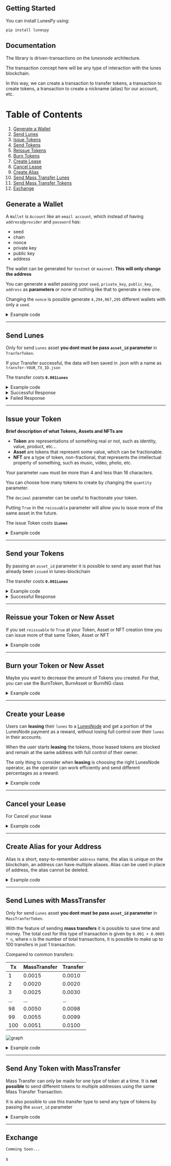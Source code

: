 ## Getting Started

You can install LunesPy using:

    pip install lunespy

## Documentation

The library is driven-transactions on the *lunesnode* architecture.

The transaction concept here will be any type of interaction with the lunes blockchain.

In this way, we can create a transaction to transfer tokens, a transaction to create tokens, a transaction to create a nickname (alias) for our account, etc.

# Table of Contents
1. [Generate a Wallet](#generateWallet)
2. [Send Lunes](#sendLunes)
3. [Issue Tokens](#issueToken)
2. [Send Tokens](#sendToken)
3. [Reissue Tokens](#reissueToken)
3. [Burn Tokens](#burnToken)
3. [Create Lease](#createLease)
3. [Cancel Lease](#cancelLease)
3. [Create Alias](#createAlias)
2. [Send Mass Transfer Lunes](#massTransferLunes)
2. [Send Mass Transfer Tokens](#massTransferToken)
3. [Exchange](#exchange)


<div id='generateWallet'/>

## Generate a Wallet

A `Wallet` is `Account` like an `email account`, which instead of having `address@provider` and `password` has:
- seed
- chain
- nonce
- private key
- public key
- address

The wallet can be generated for `testnet` or `mainnet`. **This will only change the address**

You can generate a wallet passing your `seed`, `private_key`, `public_key`, `address` as **parameters** or none of nothing like that to generate a new one.

Changing the `nonce` is possible generate `4,294,967,295` different wallets with only a `seed`.

<details>
  <summary>Example code</summary>

```python
from lunespy.client.wallet import Account

# Generating Wallet
new_wallet = Account()
print(new_wallet)

# Saving your wallet as .json
new_wallet.to_json(path="./")
```

```py
[output]:

seed
 └── "roast mother supply match result breeze canoe immune spike vague poverty apology found ivory reward"
nonce
 └── 0
chain
 └── mainnet
private key
 └── "EUMUHS8StgpYPkNFVLC1yucioN1WAEXLA16XbaTc4i7g"
public key
 └── "8oo2AThLJtRwhBrwsZgdHtZfPpAp2bKhcLT11FbvL6xr"
address
 └── "37p2LHMx3WP3n2thAyBeP3wzidiEmKxjxU9"

"Your wallet has been saved in `./wallet.json`"
```
</details>

---
<div id='sendLunes'/>

## Send Lunes

Only for send `Lunes` asset **you dont must be pass `asset_id` parameter** in `TranferToken`.

If your Transfer successful, the data will ben saved in .json with a name as `transfer-YOUR_TX_ID.json`

The transfer costs **`0.001Lunes`**

<details>
  <summary>Example code</summary>

```python
from lunespy.client.transactions.transfer import TransferToken
from lunespy.client.wallet import Account

# Generate the wallets
seed = "My_seed"
my_wallet = Account(seed=seed, chain="testnet", nonce=0)
random_wallet = Account(chain="testnet")

# Set up the transaction to send your Lunes
tx = TransferToken(my_wallet, random_wallet, amount=100)

# Returns `True` if the data passed is valid
print(tx.ready)

# Returns the transaction mounted before sending
print(tx.transaction)

# Send a transfer transaction
print(tx.send())
# Your Transaction has been sended and saved in `./transaction-DFh451K5ot7J8sjobVsrMcAQiFnRESXG6C19UnKsS5Mi.json`

# Shows all sent transfers
print(tx.history)
```
</details>

<details>
  <summary>Successful Response</summary>

```json
[output]:

[
  {
    "ready": true,
    "senderPublicKey": "4SpyrKC8KFq2AF2RjgS6o373vTFrAAwrFmMfYL8PfezE",
    "signature": "4jD1B37yewcwedSZ6gt8LeVPY8f2i4tn8VjrnhNukCkpTrvm1e5YtrH7Byzj7rYTbB9dMzKzdL5P1E7xR7N89zp9",
    "timestamp": 1631473467403,
    "recipient": "37ani1re8pMVYRkHo1xDPtj8kBYyDu3DGkP",
    "feeAsset": "",
    "assetId": "",
    "amount": 100,
    "type": 4,
    "fee": 100000,
    "send": true,
    "response": {
      "type": 4,
      "id": "DFh451K5ot7J8sjobVsrMcAQiFnRESXG6C19UnKsS5Mi",
      "sender": "37bpECMv85nUr14YEfkyyyWKN2gYgrCfDhX",
      "senderPublicKey": "FYvp88jP2xC21JCQfeSxUkg6qmLSGs5x8TBr5V3pT2NH",
      "fee": 100000,
      "timestamp": 1631473695599,
      "signature": "2VwHiMtN2CUqJuMiaGqhsM1Qorhz7jMbjGb5wxN9Hb7WnLZXAwPPTEYjht8Ey8FjDt8739EFnuSvwMiwioqJ3XXd",
      "recipient": "37hqrPGmzzT6xk5GFXbc9u5yYnRmBWSJuTY",
      "assetId": null,
      "amount": 100,
      "feeAsset": null
    }
  }
]
```
</details>
<details>
  <summary>Failed Response</summary>

```json
[output]:

[
  {
    "ready": true,
    "senderPublicKey": "4SpyrKC8KFq2AF2RjgS6o373vTFrAAwrFmMfYL8PfezE",
    "signature": "4jD1B37yewcwedSZ6gt8LeVPY8f2i4tn8VjrnhNukCkpTrvm1e5YtrH7Byzj7rYTbB9dMzKzdL5P1E7xR7N89zp9",
    "timestamp": 1631473467403,
    "recipient": "37ani1re8pMVYRkHo1xDPtj8kBYyDu3DGkP",
    "feeAsset": "",
    "assetId": "",
    "amount": 100,
    "type": 4,
    "fee": 100000,
    "send": false,
    "response": {
      "error": 112,
      "message": "State check failed. Reason: Attempt to transfer unavailable funds: Transaction application leads to negative lunes balance to (at least) temporary negative state, current balance equals 0, spends equals -100100, result is -100100",
      "tx": {
        "type": 4,
        "id": "EzQVTZGavd9jmWprnADWMK3dya8ZeF1dAF4JNYmAkkH1",
        "sender": "37QqvghNGWrUWSjALayGjCnT1nC28wXV6pL",
        "senderPublicKey": "4SpyrKC8KFq2AF2RjgS6o373vTFrAAwrFmMfYL8PfezE",
        "fee": 100000,
        "timestamp": 1631473467403,
        "signature": "4jD1B37yewcwedSZ6gt8LeVPY8f2i4tn8VjrnhNukCkpTrvm1e5YtrH7Byzj7rYTbB9dMzKzdL5P1E7xR7N89zp9",
        "recipient": "37ani1re8pMVYRkHo1xDPtj8kBYyDu3DGkP",
        "assetId": null,
        "amount": 100,
        "feeAsset": null
      }
    }
  }
]
```
</details>

---
<div id='issueToken'/>

## Issue your Token

**Brief description of what Tokens, Assets and NFTs are**

- **Token** are representations of something real or not, such as identity, value, product, etc...
- **Asset** are tokens that represent some value, which can be fractionable.
- **NFT** are a type of token, non-fractional, that represents the intellectual property of something, such as music, video, photo, etc.

Your parameter `name` must be more than 4 and less than 16 characters.

You can choose how many tokens to create by changing the `quantity` parameter.

The `decimal` parameter can be useful to fractionate your token.

Putting `True` in the `reissuable` parameter will allow you to issue more of the same asset in the future.

The issue Token costs **`1Lunes`**

<details>
  <summary>Example code</summary>

```python
from lunespy.client.wallet import Account
from lunespy.client.transactions.issue import IssueToken, IssueAsset, IssueNFT


# Generate the wallet
seed = "Your Seed"
my_wallet = Account(seed=seed, chain="testnet")


# Information of issue your new token
token_info = {
  "name": "MyFlat",
  "description": "sharing quotes from my apartment",
  "quantity": 100,
  "decimals": 0,
  "reissueable": False
}


# Information of issue your new asset
asset_info = {
  "name": "MyDolar",
  "description": "Asset backed in dolar",
  "quantity": 20000,
  "decimals": 2,
  "reissueable": False
}


# Information of issue your new nft
nft_info = {
  "name": "Eleanor",
  "description": "Tokenizing my Ford Mustang Shelby GT500 1967",
  "quantity": 1,
  "decimals": 0,
  "reissueable": False
}


# Set up the transaction to issue your token
issue = IssueToken(my_wallet, **token_info)

# OR Set up the transaction to issue your Asset
issue = IssueAsset(my_wallet, **asset_info)

# OR Set up the transaction to issue your IssueNFT
issue = IssueNFT(my_wallet, **nft_info)


# Returns `True` if the data passed is valid
print(tx.ready)

# Returns the transaction mounted before sending
print(tx.transaction)

# Send a issue transaction
print(tx.send())

# Shows all sent issued
print(tx.history)
```
</details>

---
<div id='sendToken'/>

## Send your Tokens

By passing an `asset_id` parameter it is possible to send any asset that has already been `issued` in lunes-blockchain

The transfer costs **`0.001Lunes`**

<details>
  <summary>Example code</summary>

```python
from lunespy.client.transactions.transfer import TransferToken
from lunespy.client.wallet import Account

# Generate the wallet
seed = "My_seed"
my_wallet = Account(seed=seed, chain="testnet", nonce=0)
random_wallet = Account(chain="testnet")

# Get Asset or Token ID
token = "9ax6usn3TmwdTRoTnn8zr5Kku9qykstYxRkUb4Z1Z2oY"

# Set up the transaction to transfer your tokens
tx = TransferToken(my_wallet, random_wallet, amount=100, asset_id=token)

# Send a transfer transaction
tx.send()
print(tx.history)
```
</details>

<details>
  <summary>Successful Response</summary>

```json
[output]:

[
  {
    "ready": true, 
    "senderPublicKey": "FYvp88jP2xC21JCQfeSxUkg6qmLSGs5x8TBr5V3pT2NH",
    "signature": "4DbDKGpykZ6we8VckTNGCeVFhLgiFaaDobcbjXi5vy7wupbxLUMtnkhwRc2HmdGctFTm8URZ8bzVEwxPgbofCzWT",
    "timestamp": 1631475869750,
    "recipient": "37cefY8nWHhBTkFLSiSdNyDSg6n9e7G5DF2",
    "feeAsset": "",
    "assetId": "9ax6usn3TmwdTRoTnn8zr5Kku9qykstYxRkUb4Z1Z2oY",
    "amount": 100,
    "type": 4,
    "fee": 100000,
    "send": true,
    "response": {
      "type": 4,
      "id": "B31BCDgKGr1bisKChb3LF1mL3Wfb1Yaqkvwiv9MargzR",
      "sender": "37bpECMv85nUr14YEfkyyyWKN2gYgrCfDhX",
      "senderPublicKey": "FYvp88jP2xC21JCQfeSxUkg6qmLSGs5x8TBr5V3pT2NH",
      "fee": 100000,
      "timestamp": 1631475869750,
      "signature": "4DbDKGpykZ6we8VckTNGCeVFhLgiFaaDobcbjXi5vy7wupbxLUMtnkhwRc2HmdGctFTm8URZ8bzVEwxPgbofCzWT",
      "recipient": "37cefY8nWHhBTkFLSiSdNyDSg6n9e7G5DF2",
      "assetId": "9ax6usn3TmwdTRoTnn8zr5Kku9qykstYxRkUb4Z1Z2oY", 
      "amount": 100,
      "feeAsset": null
    }
  }
]
```
</details>

---
<div id='reissueToken'/>

## Reissue your Token or New Asset
 
If you set `reissuable` to `True` at your Token, Asset or NFT creation time you can issue more of that same Token, Asset or NFT

<details>
  <summary>Example code</summary>

```python
from lunespy.client.wallet import Account
from lunespy.client.transactions.reissue import ReissueToken, ReissueAsset, ReissueNFT


# Generate the wallet
seed = "Your Seed"
my_wallet = Account(seed=seed, chain="testnet")

token_info = {
    'asset_id': 'YOUR_TOKEN_ID',
    'quantity': 5500,
    'reissuable': True
}

# Set up the transaction to reissue more of your Token
issue = ReissueToken(my_wallet, **token_info)

# Returns `True` if the data passed is valid
print(tx.ready)

# Returns the transaction mounted before sending
print(tx.transaction)

# Send a reissue transaction
print(tx.send())

# Shows all sent reissued
print(tx.history)
```
</details>

---
<div id='burnToken'/>

## Burn your Token or New Asset

Maybe you want to decrease the amount of Tokens you created.
For that, you can use the BurnToken, BurnAsset or BurniNG class

<details>
  <summary>Example code</summary>

```python
from lunespy.client.wallet import Account
from lunespy.client.transactions.burn import BurnToken


# Generate the wallet
seed = "Your Seed"
my_wallet = Account(seed=seed, chain="testnet")

token_info = {
    'asset_id': 'YOUR_TOKEN_ID',
    'quantity': 5000
}

# Set up the transaction to burn more of your Token
issue = BurnToken(my_wallet, **token_info)

# Returns `True` if the data passed is valid
print(tx.ready)

# Returns the transaction mounted before sending
print(tx.transaction)

# Send a burn transaction
print(tx.send())

# Shows all sent burned
print(tx.history)
```
</details>

---
<div id='createLease'/>

## Create your Lease

Users can **leasing** their `lunes` to a [LunesNode](https://github.com/Lunes-platform/LunesNode) and get a portion of the LunesNode payment as a reward, without losing full control over their `lunes` in their accounts.

When the user starts **leasing** the tokens, those leased tokens are blocked and remain at the same address with full control of their owner.

The only thing to consider when **leasing** is choosing the right LunesNode operator, as the operator can work efficiently and send different percentages as a reward.

<details>
  <summary>Example code</summary>

```python
from lunespy.client.wallet import Account
from lunespy.client.transactions.lease import CreateLease


# Generate the wallet
seed = "Your Seed"
my_wallet = Account(seed=seed, chain="testnet")

token_info = {
    'node_address': 'ADDRESS_OF_A_LUNESNODE',
    'amount': 5000
}

# Set up the transaction to lease more of your Token
issue = CreateLease(my_wallet, **token_info)

# Returns `True` if the data passed is valid
print(tx.ready)

# Returns the transaction mounted before sending
print(tx.transaction)

# Send a lease transaction
print(tx.send())

# Shows all sent leased
print(tx.history)
```
</details>

---
<div id='cancelLease'/>

## Cancel your Lease

For Cancel your lease

<details>
  <summary>Example code</summary>

```python
from lunespy.client.wallet import Account
from lunespy.client.transactions.cancel_lease import CancelLease


# Generate the wallet
seed = "Your Seed"
my_wallet = Account(seed=seed, chain="testnet")

token_info = {
    'lease_tx_id': 'TRANSACTION_ID_OF_YOUR_LEASE',
}

# Set up the transaction to cancel more of your Token
issue = CancelLease(my_wallet, **token_info)

# Returns `True` if the data passed is valid
print(tx.ready)

# Returns the transaction mounted before sending
print(tx.transaction)

# Send a cancel transaction
print(tx.send())

# Shows all sent canceled
print(tx.history)
```
</details>

---
<div id='createAlias'/>

## Create Alias for your Address

Alias is a short, easy-to-remember `address` name, the alias is unique on the blockchain, an address can have multiple aliases.
Alias can be used in place of address, the alias cannot be deleted.

<details>
  <summary>Example code</summary>

```python
from lunespy.client.wallet import Account
from lunespy.client.transactions.alias import CreateAlias


# Generate the wallet
seed = "Your Seed"
my_wallet = Account(seed=seed, chain="testnet")


# Set up the transaction to create a alias for your account
issue = CreateAlias(my_wallet, alias='brazil_lunes')

# Returns `True` if the data passed is valid
print(tx.ready)

# Returns the transaction mounted before sending
print(tx.transaction)

# Send a alias transaction
print(tx.send())

# Shows all sent alias
print(tx.history)
```
</details>

---
<div id='massTransferLunes'/>

## Send Lunes with MassTransfer

Only for send `Lunes` asset **you dont must be pass `asset_id` parameter** in `MassTranferToken`.

With the feature of sending **mass transfers** it is possible to save time and money.
The total cost for this type of transaction is given by `0.001 + 0.0005 * n`, where `n` is the number of total transactions, it is possible to make up to 100 transfers in just 1 transaction.

Compared to common transfers:

Tx | MassTransfer | Transfer 
--- | ---  | ---  |
1    | 0.0015  | 0.0010
2    | 0.0020  | 0.0020
3    | 0.0025  | 0.0030
... |... |... |
98   | 0.0050  |  0.0098
99   | 0.0055  |  0.0099
100  | 0.0051  |  0.0100

![graph](./graph.png)

<details>
  <summary>Example code</summary>

```python
from lunespy.client.wallet import Account
from lunespy.client.transactions.mass import MassTransferToken

sender = Account(
    seed="whip wave witness family famous hundred dog east inner brief develop intact retreat result coyote",
    nonce=1,
    chain='testnet')


list_of_address = [
    {'receiver': '37TVfJowBmXGLPaMvTDZFRMq1Ng1mEjDGPj', 'amount': 100}, 
    {'receiver': '37Xr3Pyo7iF66Nwtty5wFjU5m7mJTZArg2b', 'amount': 100},
    {'receiver': '37Ua2WqMK5nejKi49AGNhpVX638i3iDHYhV', 'amount': 100},
    {'receiver': '37Vj7YmwS2VLxe5McLt3ki1byTbqcLj7o8A', 'amount': 100},
    {'receiver': '37aUDmQ7Y64dNYwjnW6cMgN7fvyKC6wQBuM', 'amount': 100}
]

tx = MassTransferToken(sender, list_of_address)
tx.send()
```
</details>

---
<div id='massTransferToken'/>

## Send Any Token with MassTransfer

Mass Transfer can only be made for one type of token at a time.
It is **not possible** to send different tokens to multiple addresses using the same Mass Transfer Transaction.

It is also possible to use this transfer type to send any type of tokens by passing the `asset_id` parameter

<details>
  <summary>Example code</summary>

```python
from lunespy.client.wallet import Account
from lunespy.client.transactions.mass import MassTransferToken
from lunespy.client.transactions.issue import IssueToken

sender = Account(
    seed="whip wave witness family famous hundred dog east inner brief develop intact retreat result coyote",
    chain='testnet')

token_data = {
    "description": "My new Token",
    "reissuable": False,
    "quantity": 100000,
    "decimals": 0,
    "name": "NewToken",
}
tx_issue = IssueToken(sender, **token_data)
tx_issue.send("http://127.0.0.1:5555")
token_id = tx_issue.history[0]['response']['assetId']

list_of_address = [
    {'receiver': '37TVfJowBmXGLPaMvTDZFRMq1Ng1mEjDGPj', 'amount': 100}, 
    {'receiver': '37Xr3Pyo7iF66Nwtty5wFjU5m7mJTZArg2b', 'amount': 100},
    {'receiver': '37Ua2WqMK5nejKi49AGNhpVX638i3iDHYhV', 'amount': 100},
    {'receiver': '37Vj7YmwS2VLxe5McLt3ki1byTbqcLj7o8A', 'amount': 100},
    {'receiver': '37aUDmQ7Y64dNYwjnW6cMgN7fvyKC6wQBuM', 'amount': 100}
]

tx = MassTransferToken(sender, list_of_address, asset_id=token_id)
tx.send("http://127.0.0.1:5555")
```
</details>

---
<div id='exchange'/>

## Exchange

```python
Comming Soon...
```
s